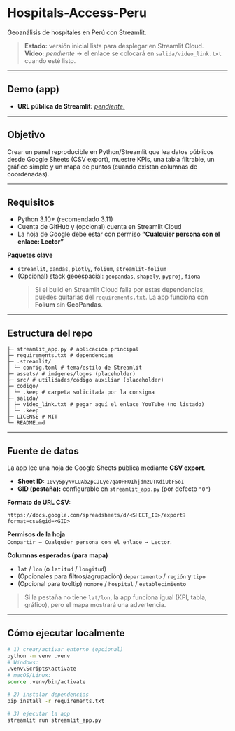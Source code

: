 # Hospitals-Access-Peru
Geoanálisis de hospitales en Perú con Streamlit.

> **Estado:** versión inicial lista para desplegar en Streamlit Cloud.  
> **Video:** _pendiente_ → el enlace se colocará en `salida/video_link.txt` cuando esté listo.

---

## Demo (app)
- **URL pública de Streamlit:** [_pendiente_.](https://hospitals-access-peru-group-4-course-python.streamlit.app/)  

---

## Objetivo
Crear un panel reproducible en Python/Streamlit que lea datos públicos desde Google Sheets (CSV export), muestre KPIs, una tabla filtrable, un gráfico simple y un mapa de puntos (cuando existan columnas de coordenadas).

---

## Requisitos
- Python 3.10+ (recomendado 3.11)
- Cuenta de GitHub y (opcional) cuenta en Streamlit Cloud
- La hoja de Google debe estar con permiso **“Cualquier persona con el enlace: Lector”**

**Paquetes clave**
- `streamlit`, `pandas`, `plotly`, `folium`, `streamlit-folium`
- (Opcional) stack geoespacial: `geopandas`, `shapely`, `pyproj`, `fiona`  
  > Si el build en Streamlit Cloud falla por estas dependencias, puedes quitarlas del `requirements.txt`. La app funciona con **Folium** sin **GeoPandas**.

---

## Estructura del repo

```
├─ streamlit_app.py # aplicación principal
├─ requirements.txt # dependencias
├─ .streamlit/
│ └─ config.toml # tema/estilo de Streamlit
├─ assets/ # imágenes/logos (placeholder)
├─ src/ # utilidades/código auxiliar (placeholder)
├─ codigo/
│ └─ .keep # carpeta solicitada por la consigna
├─ salida/
│ ├─ video_link.txt # pegar aquí el enlace YouTube (no listado)
│ └─ .keep
├─ LICENSE # MIT
└─ README.md
```
---

## Fuente de datos
La app lee una hoja de Google Sheets pública mediante **CSV export**.

- **Sheet ID:** `10vy5pyNvLUAb2pCJLye7gaOPHOIhjdmzUTKdiUbF5oI`
- **GID (pestaña):** configurable en `streamlit_app.py` (por defecto `"0"`)

**Formato de URL CSV:**

```
https://docs.google.com/spreadsheets/d/<SHEET_ID>/export?format=csv&gid=<GID>
```

**Permisos de la hoja**  
`Compartir → Cualquier persona con el enlace → Lector`.

**Columnas esperadas (para mapa)**
- `lat` / `lon`  (o `latitud` / `longitud`)
- (Opcionales para filtros/agrupación) `departamento` / `región` y `tipo`
- (Opcional para tooltip) `nombre` / `hospital` / `establecimiento`

> Si la pestaña no tiene `lat/lon`, la app funciona igual (KPI, tabla, gráfico), pero el mapa mostrará una advertencia.

---

## Cómo ejecutar localmente
```bash
# 1) crear/activar entorno (opcional)
python -m venv .venv
# Windows:
.venv\Scripts\activate
# macOS/Linux:
source .venv/bin/activate

# 2) instalar dependencias
pip install -r requirements.txt

# 3) ejecutar la app
streamlit run streamlit_app.py
```


